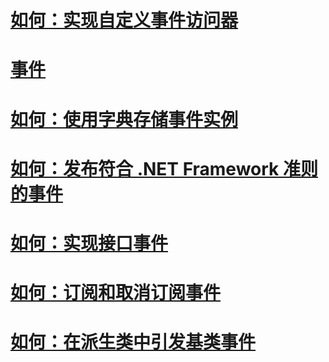 # [如何：实现自定义事件访问器](how-to-implement-custom-event-accessors.md)
# [事件](index.md)
# [如何：使用字典存储事件实例](how-to-use-a-dictionary-to-store-event-instances.md)
# [如何：发布符合 .NET Framework 准则的事件](how-to-publish-events-that-conform-to-net-framework-guidelines.md)
# [如何：实现接口事件](how-to-implement-interface-events.md)
# [如何：订阅和取消订阅事件](how-to-subscribe-to-and-unsubscribe-from-events.md)
# [如何：在派生类中引发基类事件](how-to-raise-base-class-events-in-derived-classes.md)
